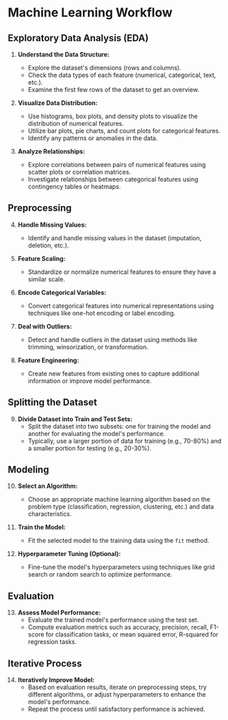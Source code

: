 # Machine Learning Workflow

## Exploratory Data Analysis (EDA)

1. **Understand the Data Structure:** 
   - Explore the dataset's dimensions (rows and columns).
   - Check the data types of each feature (numerical, categorical, text, etc.).
   - Examine the first few rows of the dataset to get an overview.

2. **Visualize Data Distribution:**
   - Use histograms, box plots, and density plots to visualize the distribution of numerical features.
   - Utilize bar plots, pie charts, and count plots for categorical features.
   - Identify any patterns or anomalies in the data.

3. **Analyze Relationships:**
   - Explore correlations between pairs of numerical features using scatter plots or correlation matrices.
   - Investigate relationships between categorical features using contingency tables or heatmaps.

## Preprocessing

4. **Handle Missing Values:**
   - Identify and handle missing values in the dataset (imputation, deletion, etc.).

5. **Feature Scaling:**
   - Standardize or normalize numerical features to ensure they have a similar scale.

6. **Encode Categorical Variables:**
   - Convert categorical features into numerical representations using techniques like one-hot encoding or label encoding.

7. **Deal with Outliers:**
   - Detect and handle outliers in the dataset using methods like trimming, winsorization, or transformation.

8. **Feature Engineering:**
   - Create new features from existing ones to capture additional information or improve model performance.

## Splitting the Dataset

9. **Divide Dataset into Train and Test Sets:**
   - Split the dataset into two subsets: one for training the model and another for evaluating the model's performance.
   - Typically, use a larger portion of data for training (e.g., 70-80%) and a smaller portion for testing (e.g., 20-30%).

## Modeling

10. **Select an Algorithm:**
    - Choose an appropriate machine learning algorithm based on the problem type (classification, regression, clustering, etc.) and data characteristics.

11. **Train the Model:**
    - Fit the selected model to the training data using the `fit` method.

12. **Hyperparameter Tuning (Optional):**
    - Fine-tune the model's hyperparameters using techniques like grid search or random search to optimize performance.

## Evaluation

13. **Assess Model Performance:**
    - Evaluate the trained model's performance using the test set.
    - Compute evaluation metrics such as accuracy, precision, recall, F1-score for classification tasks, or mean squared error, R-squared for regression tasks.

## Iterative Process

14. **Iteratively Improve Model:**
    - Based on evaluation results, iterate on preprocessing steps, try different algorithms, or adjust hyperparameters to enhance the model's performance.
    - Repeat the process until satisfactory performance is achieved.
